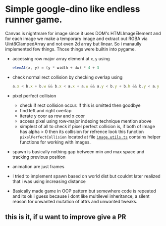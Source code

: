 # Simple google-dino like endless runner game.
 Canvas is nightmare for image since it uses DOM's HTMLImageElement and for each image we make a temporary image and extract out RGBA via Uint8ClampedArray and not even 2d array but linear. So i manaully implemented few things. Those things were builtin into pygame.

- accessing row major array element at `x,y` using 
   ```javascript
   elemAt(x, y) = (y * width + dx) * 4 + 3
   ```
- check normal rect collision by checking overlap using
    ```javascript
    a.x < b.x + b.w && b.x < a.x + a.w && a.y < b.y + b.h && b.y < a.y + a.h
    ```
- pixel perfect collision
  - check if rect collision occur. If this is omitted then goodbye
  - find left and right overlap
  - iterate y coor as  row and x coor
  - access pixel using row-major indexing technique mention above
  - simplest of all to check if pixel perfect collision is, if both of image has alpha > 0 then its collision
  for refrence look this function `pixelPerfectCollision` located at file [`image.utils.ts`](src/utils/image.utils.ts) contains helper functions for working with images.


- spawn is basically nothing gap between min and max space and tracking previous position
- animation are just frames
- I tried to implement spawn based on world dist but couldnt later realized that i was using increasing distance
- Basically made game in OOP pattern but somewhere code is repeated and its ok i guess because i dont like multilevel inheritance, a silent reason for unwanted mutation of attrs and unwanted tweaks.

## this is it, if u want to improve give a PR